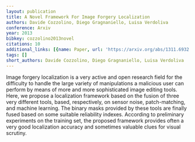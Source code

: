 ```yaml
---
layout: publication
title: A Novel Framework For Image Forgery Localization
authors: Davide Cozzolino, Diego Gragnaniello, Luisa Verdoliva
conference: Arxiv
year: 2013
bibkey: cozzolino2013novel
citations: 10
additional_links: [{name: Paper, url: 'https://arxiv.org/abs/1311.6932'}]
tags: []
short_authors: Davide Cozzolino, Diego Gragnaniello, Luisa Verdoliva
---
```

Image forgery localization is a very active and open research field for the
difficulty to handle the large variety of manipulations a malicious user can
perform by means of more and more sophisticated image editing tools. Here, we
propose a localization framework based on the fusion of three very different
tools, based, respectively, on sensor noise, patch-matching, and machine
learning. The binary masks provided by these tools are finally fused based on
some suitable reliability indexes. According to preliminary experiments on the
training set, the proposed framework provides often a very good localization
accuracy and sometimes valuable clues for visual scrutiny.